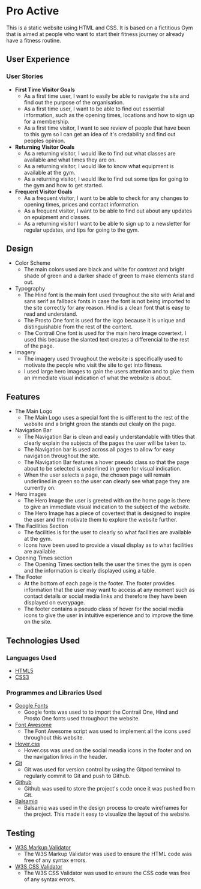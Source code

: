 # Pro Active

This is a static website using HTML and CSS. It is based on a fictitious Gym that is aimed at people who want to start their fitness journey or already have a fitness routine.

## User Experience

### User Stories
<ul>
    <li>
        <strong>First Time Visitor Goals</strong>
        <ul>
            <li>
                As a first time user, I want to easily be able to navigate the site and find out the purpose of the organisation.
            </li>
            <li>
                As a first time user, I want to be able to find out essential information, such as the opening times, locations and how to sign up for a membership.
            </li>
            <li>
                As a first time visitor, I want to see review of people that have been to this gym so I can get an idea of it's credability and find out peoples opinion.
            </li>
        </ul>
    </li>
    <li>
        <strong>Returning Visitor Goals</strong>
        <ul>
            <li>
                As a returning visitor, I would like to find out what classes are available and what times they are on.
            </li>
            <li>
                As a returning visitor, I would like to know what equipment is available at the gym.
            </li>
            <li>
                As a returning visitor, I would like to find out some tips for going to the gym and how to get started.
            </li>
        </ul>
    </li>
    <li>
        <strong>Frequent Visitor Goals</strong>
        <ul>
            <li>
                As a frequent visitor, I want to be able to check for any changes to opening times, prices and contact information.
            </li>
            <li>
                As a frequent visitor, I want to be able to find out about any updates on epuipment and classes.
            </li>
            <li>
                As a returning visitor I want to be able to sign up to a newsletter for regular updates, and tips for going to the gym.
            </li>
        </ul>
    </li>
</ul>

## Design

<ul>
    <li>
        Color Scheme
        <ul>
            <li>
                The main colors used are black and white for contrast and bright shade of green and a darker shade of green to make elements stand out.
            </li>
        </ul>
    </li>
    <li>
        Typography
        <ul>
            <li>
                The Hind font is the main font used throughout the site with Arial and sans serif as fallback fonts in case the font is not being imported to the site correctly for any reason. Hind is a clean font that is easy to read and understand.
            </li>
            <li>
                The Prosto One font is used for the logo because it is unique and distinguishable from the rest of the content.
            </li>
            <li>
                The Contrail One font is used for the main hero image covertext. I used this because the slanted text creates a differencial to the rest of the page.
            </li>
        </ul>
    </li>
    <li>
        Imagery
        <ul>
            <li>
                The imagery used throughout the website is specifically used to motivate the people who visit the site to get into fitness.
            </li>
            <li>
                I used large hero images to gain the users attention and to give them an immediate visual indication of what the website is about.
            </li>
        </ul>
    </li>
</ul>

## Features

<ul>
    <li>
        The Main Logo
        <ul>
            <li>
                The Main Logo uses a special font the is different to the rest of the website and a bright green the stands out clealy on the page.
            </li>
        </ul>
    </li>
    <li>
        Navigation Bar
        <ul>
            <li>
                The Navigation Bar is clean and easily understandable with titles that clearly explain the subjects of the pages the user will be taken to.
            </li>
            <li>
                The Navigation bar is used across all pages to allow for easy navigation throughout the site.
            </li>
            <li>
                The Navigation Bar features a hover pseudo class so that the page about to be selected is underlined in green for visual indication.
            </li>
            <li>
                When the user selects a page, the chosen page will remain underlined in green so the user can clearly see what page they are currently on.
            </li>
        </ul>
    </li>
    <li>
        Hero images
        <ul>
            <li>
                The Hero Image the user is greeted with on the home page is there to give an immediate visual indication to the subject of the website. 
            </li>
            <li>
                The Hero Image has a piece of covertext that is designed to inspire the user and the motivate them to explore the website further. 
            </li>
        </ul>
    </li>
    <li>
        The Facilities Section
        <ul>
            <li>
                The facilities is for the user to clearly so what facilities are available at the gym.
            </li>
            <li>
                Icons have been used to provide a visual display as to what facilities are available.
            </li>
        </ul>
    </li>
    <li>
        Opening Times section
        <ul>
            <li>
                The Opening Times section tells the user the times the gym is open and the information is clearly displayed using a table. 
            </li>
        </ul>
    </li>
    <li>
        The Footer
        <ul>
            <li>
                At the bottom of each page is the footer. The footer provides information that the user may want to access at any moment such as contact details or social media links and therefore they have been displayed on everypage.
            </li>
            <li>
                The footer contains a pseudo class of hover for the social media icons to give the user in intuitive experience and to improve the time on the site.
            </li>
        </ul>
    </li>
</ul>

## Technologies Used

### Languages Used

<ul>
    <li>
        <a href="https://en.wikipedia.org/wiki/HTML5">HTML5</a>
    </li>
    <li>
        <a href="https://en.wikipedia.org/wiki/CSS">CSS3</a>
    </li>
</ul>

### Programmes and Libraries Used

<ul>
    <li>
        <a href="https://fonts.google.com/">Google Fonts</a>
        <ul>
            <li>
                Google fonts was used to to import the Contrail One, Hind and Prosto One fonts used throughout the website.
            </li>
        </ul>
    </li>
    <li>
        <a href="https://fontawesome.com/icons">Font Awesome</a>
        <ul>
            <li>
                The Font Awesome script was used to implement all the icons used throughout this website.
            </li>
        </ul>
    </li>
    <li>
        <a href="https://ianlunn.github.io/Hover/">Hover.css</a>
        <ul>
            <li>
                Hover.css was used on the social meadia icons in the  footer and on the navigation links in the header. 
            </li>
        </ul>
    </li>
    <li>
        <a href="https://git-scm.com/">Git</a>
        <ul>
            <li>
                Git was used for version control by using the Gitpod terminal to regularly commit to Git and push to Github.
            </li>
        </ul>
    </li>
    <li>
        <a href="https://github.com/">Github</a>
        <ul>
            <li>
                Github was used to store the project's code once it was pushed from Git.
            </li>
        </ul>
    </li>
    <li>
        <a href="https://balsamiq.com/">Balsamiq</a>
        <ul>
            <li>
                Balsamiq was used in the design process to create wireframes for the project. This made it easy to visualize the layout of the website.
            </li>
        </ul>
    </li>
</ul>

## Testing

<ul>
    <li>
        <a href="https://validator.w3.org/#validate_by_input">W3S Markup Validator</a>
        <ul>
            <li>
                The W3S Markup Validator was used to ensure the HTML code was free of any syntax errors.
            </li>
        </ul>
    </li>
    <li>
       <a href="https://jigsaw.w3.org/css-validator/#validate_by_input">W3S CSS Validator</a>
        <ul>
            <li>
                The W3S CSS Validator was used to ensure the CSS code was free of any syntax errors.
            </li>
        </ul>
    </li>
</ul>